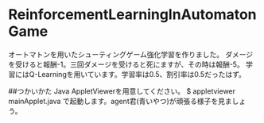 # ReinforcementLearningInAutomatonGame
オートマトンを用いたシューティングゲーム強化学習を作りました。
ダメージを受けると報酬-1。三回ダメージを受けると死にますが、その時は報酬-5。
学習にはQ-Learningを用いています。学習率は0.5、割引率は0.5だったはず。

##つかいかた
Java AppletViewerを用意してください。
$ appletviewer mainApplet.java
で起動します。agent君(青いやつ)が頑張る様子を見ましょう。

